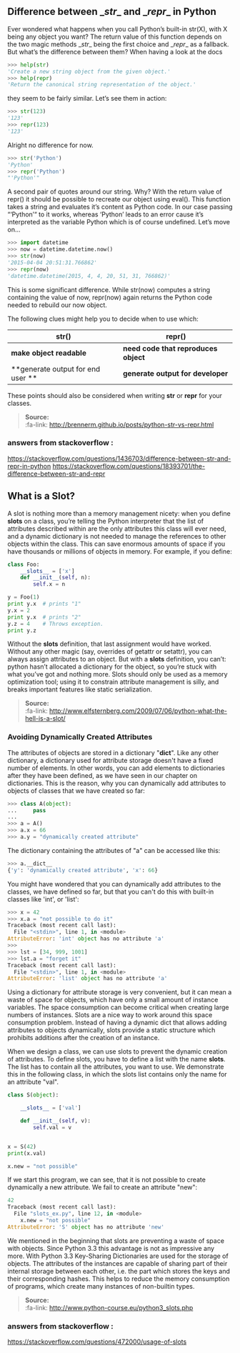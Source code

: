 ## Difference between \__str__  and   \__repr__ in Python

Ever wondered what happens when you call Python’s built-in str(X), with X being any object you want? The return value of this function depends on the two magic methods \__str__ being the first choice and \__repr__ as a fallback. But what’s the difference between them? When having a look at the docs

```python	
>>> help(str)
'Create a new string object from the given object.'
>>> help(repr)
'Return the canonical string representation of the object.'
```
they seem to be fairly similar. Let’s see them in action:
```python	
>>> str(123)
'123'
>>> repr(123)
'123'
```
Alright no difference for now.
```python	
>>> str('Python')
'Python'
>>> repr('Python')
"'Python'"
```
A second pair of quotes around our string. Why?
With the return value of repr() it should be possible to recreate our object using eval(). This function takes a string and evaluates it’s content as Python code. In our case passing “‘Python’“ to it works, whereas ‘Python’ leads to an error cause it’s interpreted as the variable Python which is of course undefined. Let’s move on…
```python	
>>> import datetime
>>> now = datetime.datetime.now() 
>>> str(now)
'2015-04-04 20:51:31.766862'
>>> repr(now)
'datetime.datetime(2015, 4, 4, 20, 51, 31, 766862)'
```

This is some significant difference. While str(now) computes a string containing the value of now, repr(now) again returns the Python code needed to rebuild our now object.

The following clues might help you to decide when to use which:


 str()  | repr() | 
------|------|
**make object readable** | **need code that reproduces object**|
**generate output for end user **| **generate output for developer**| 

These points should also be considered when writing __str__ or __repr__ for your classes.


> **Source:**   
> :fa-link: http://brennerm.github.io/posts/python-str-vs-repr.html

### answers from stackoverflow :
https://stackoverflow.com/questions/1436703/difference-between-str-and-repr-in-python
https://stackoverflow.com/questions/18393701/the-difference-between-str-and-repr


## What  is a Slot?
A slot is nothing more than a memory management nicety: when you define __slots__ on a class, you’re telling the Python interpreter that the list of attributes described within are the only attributes this class will ever need, and a dynamic dictionary is not needed to manage the references to other objects within the class. This can save enormous amounts of space if you have thousands or millions of objects in memory.
For example, if you define:
```python	
class Foo:
    __slots__ = ['x']
    def __init__(self, n):
        self.x = n

y = Foo(1)
print y.x  # prints "1"
y.x = 2
print y.x  # prints "2"
y.z = 4    # Throws exception.
print y.z
```
Without the __slots__ definition, that last assignment would have worked.  Without any other magic (say, overrides of getattr or setattr), you can always assign attributes to an object.  But with a __slots__ definition, you can’t: python hasn’t allocated a dictionary for the object, so you’re stuck with what you’ve got and nothing more.
Slots should only be used as a memory optimization tool; using it to constrain attribute management is silly, and breaks important features like static serialization.

> **Source:**   
> :fa-link: http://www.elfsternberg.com/2009/07/06/python-what-the-hell-is-a-slot/

### Avoiding Dynamically Created Attributes
The attributes of objects are stored in a dictionary "__dict__". Like any other dictionary, a dictionary used for attribute storage doesn't have a fixed number of elements. In other words, you can add elements to dictionaries after they have been defined, as we have seen in our chapter on dictionaries. This is the reason, why you can dynamically add attributes to objects of classes that we have created so far: 
```python	
>>> class A(object):
...     pass
... 
>>> a = A()
>>> a.x = 66
>>> a.y = "dynamically created attribute"
```
The dictionary containing the attributes of "a" can be accessed like this:
```python	
>>> a.__dict__
{'y': 'dynamically created attribute', 'x': 66}
```
You might have wondered that you can dynamically add attributes to the classes, we have defined so far, but that you can't do this with built-in classes like 'int', or 'list':
```python	
>>> x = 42
>>> x.a = "not possible to do it"
Traceback (most recent call last):
  File "<stdin>", line 1, in <module>
AttributeError: 'int' object has no attribute 'a'
>>> 
>>> lst = [34, 999, 1001]
>>> lst.a = "forget it"
Traceback (most recent call last):
  File "<stdin>", line 1, in <module>
AttributeError: 'list' object has no attribute 'a'
```

Using a dictionary for attribute storage is very convenient, but it can mean a waste of space for objects, which have only a small amount of instance variables. The space consumption can become critical when creating large numbers of instances. Slots are a nice way to work around this space consumption problem. Instead of having a dynamic dict that allows adding attributes to objects dynamically, slots provide a static structure which prohibits additions after the creation of an instance. 

When we design a class, we can use slots to prevent the dynamic creation of attributes. To define slots, you have to define a list with the name __slots__. The list has to contain all the attributes, you want to use. We demonstrate this in the following class, in which the slots list contains only the name for an attribute "val". 

```python	
class S(object):

    __slots__ = ['val']

    def __init__(self, v):
        self.val = v


x = S(42)
print(x.val)

x.new = "not possible"
```

If we start this program, we can see, that it is not possible to create dynamically a new attribute. We fail to create an attribute "new":
```python	
42
Traceback (most recent call last):
  File "slots_ex.py", line 12, in <module>
    x.new = "not possible"
AttributeError: 'S' object has no attribute 'new'
```

We mentioned in the beginning that slots are preventing a waste of space with objects. Since Python 3.3 this advantage is not as impressive any more. With Python 3.3 Key-Sharing Dictionaries are used for the storage of objects. The attributes of the instances are capable of sharing part of their internal storage between each other, i.e. the part which stores the keys and their corresponding hashes. This helps to reduce the memory consumption of programs, which create many instances of non-builtin types.

> **Source:**   
> :fa-link: http://www.python-course.eu/python3_slots.php

### answers from stackoverflow :
https://stackoverflow.com/questions/472000/usage-of-slots